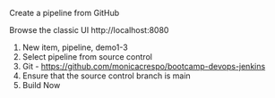 Create a pipeline from GitHub

Browse the classic UI http://localhost:8080

1. New item, pipeline, demo1-3
2. Select pipeline from source control
3. Git - https://github.com/monicacrespo/bootcamp-devops-jenkins
4. Ensure that the source control branch is main
5. Build Now